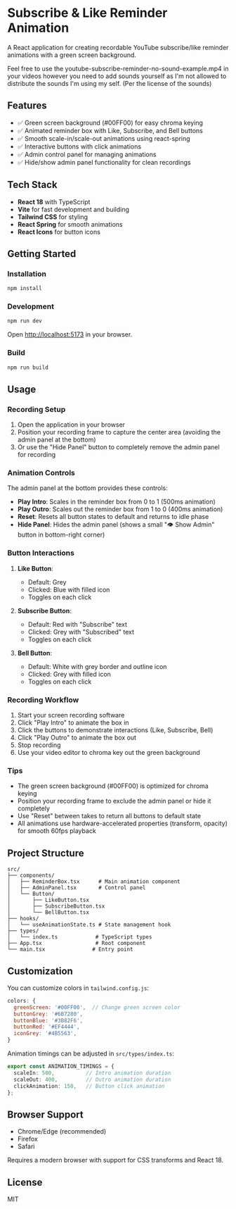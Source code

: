 # Subscribe & Like Reminder Animation

A React application for creating recordable YouTube subscribe/like reminder animations with a green screen background.

Feel free to use the youtube-subscribe-reminder-no-sound-example.mp4 in your videos however you need to add sounds yourself as I'm not allowed to distribute the sounds I'm using my self. (Per the license of the sounds)

## Features

- ✅ Green screen background (#00FF00) for easy chroma keying
- ✅ Animated reminder box with Like, Subscribe, and Bell buttons
- ✅ Smooth scale-in/scale-out animations using react-spring
- ✅ Interactive buttons with click animations
- ✅ Admin control panel for managing animations
- ✅ Hide/show admin panel functionality for clean recordings

## Tech Stack

- **React 18** with TypeScript
- **Vite** for fast development and building
- **Tailwind CSS** for styling
- **React Spring** for smooth animations
- **React Icons** for button icons

## Getting Started

### Installation

```bash
npm install
```

### Development

```bash
npm run dev
```

Open [http://localhost:5173](http://localhost:5173) in your browser.

### Build

```bash
npm run build
```

## Usage

### Recording Setup

1. Open the application in your browser
2. Position your recording frame to capture the center area (avoiding the admin panel at the bottom)
3. Or use the "Hide Panel" button to completely remove the admin panel for recording

### Animation Controls

The admin panel at the bottom provides these controls:

- **Play Intro**: Scales in the reminder box from 0 to 1 (500ms animation)
- **Play Outro**: Scales out the reminder box from 1 to 0 (400ms animation)
- **Reset**: Resets all button states to default and returns to idle phase
- **Hide Panel**: Hides the admin panel (shows a small "👁️ Show Admin" button in bottom-right corner)

### Button Interactions

1. **Like Button**: 
   - Default: Grey
   - Clicked: Blue with filled icon
   - Toggles on each click

2. **Subscribe Button**:
   - Default: Red with "Subscribe" text
   - Clicked: Grey with "Subscribed" text
   - Toggles on each click

3. **Bell Button**:
   - Default: White with grey border and outline icon
   - Clicked: Grey with filled icon
   - Toggles on each click

### Recording Workflow

1. Start your screen recording software
2. Click "Play Intro" to animate the box in
3. Click the buttons to demonstrate interactions (Like, Subscribe, Bell)
4. Click "Play Outro" to animate the box out
5. Stop recording
6. Use your video editor to chroma key out the green background

### Tips

- The green screen background (#00FF00) is optimized for chroma keying
- Position your recording frame to exclude the admin panel or hide it completely
- Use "Reset" between takes to return all buttons to default state
- All animations use hardware-accelerated properties (transform, opacity) for smooth 60fps playback

## Project Structure

```
src/
├── components/
│   ├── ReminderBox.tsx      # Main animation component
│   ├── AdminPanel.tsx       # Control panel
│   └── Button/
│       ├── LikeButton.tsx
│       ├── SubscribeButton.tsx
│       └── BellButton.tsx
├── hooks/
│   └── useAnimationState.ts # State management hook
├── types/
│   └── index.ts            # TypeScript types
├── App.tsx                 # Root component
└── main.tsx               # Entry point
```

## Customization

You can customize colors in `tailwind.config.js`:

```javascript
colors: {
  greenScreen: '#00FF00',  // Change green screen color
  buttonGrey: '#6B7280',
  buttonBlue: '#3B82F6',
  buttonRed: '#EF4444',
  iconGrey: '#4B5563',
}
```

Animation timings can be adjusted in `src/types/index.ts`:

```typescript
export const ANIMATION_TIMINGS = {
  scaleIn: 500,          // Intro animation duration
  scaleOut: 400,         // Outro animation duration
  clickAnimation: 150,   // Button click animation
};
```

## Browser Support

- Chrome/Edge (recommended)
- Firefox
- Safari

Requires a modern browser with support for CSS transforms and React 18.

## License

MIT
